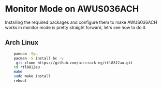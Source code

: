 # Monitor Mode on AWUS036ACH
Installing the required packages and configure them to make AWUS036ACH works in monitor mode is pretty straight forward, let's see how to do it.

## Arch Linux
```bash
	pamcan -Syu
	pacman -S install bc -y
	 git clone https://github.com/aircrack-ng/rtl8812au.git
	cd rtl8812au
	make
	sudo make install
	reboot
```
